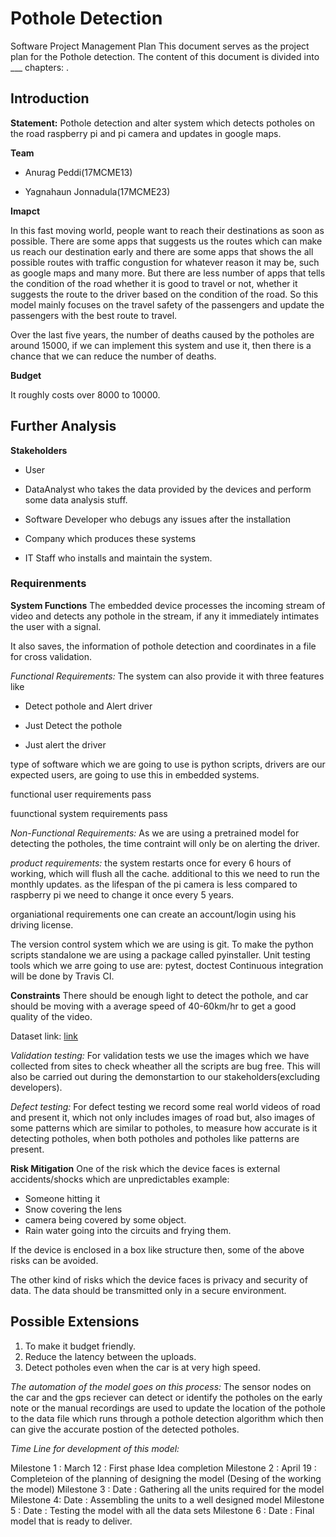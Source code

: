 # Pothole Detection

Software Project Management Plan
This document serves as the project plan for the Pothole detection. The content of this document is divided into ___ chapters: .

## Introduction

**Statement:**
Pothole detection and alter system which detects potholes on the road raspberry pi and pi camera and updates in google maps.

**Team**

* Anurag Peddi(17MCME13)

* Yagnahaun Jonnadula(17MCME23)

**Imapct**

In this fast moving world, people want to reach their destinations as soon as possible. There are some apps that suggests us the routes which can make us reach our destination early and there are some apps that shows the all possible routes with traffic congustion for whatever reason it may be, such as google maps and many more. 
But there are less number of apps that tells the condition of the road whether it is good to travel or not, whether it suggests the route to the driver based on the condition of the road. So this model mainly focuses on the travel safety of the passengers and update the passengers with the best route to travel.

Over the last five years, the number of deaths caused by the potholes are around 15000, if we can implement this system and use it, then there is a chance that we can reduce the number of deaths.

**Budget**

It roughly costs over 8000 to 10000.

## Further Analysis

**Stakeholders**

* User

* DataAnalyst who takes the data provided by the devices and perform some data analysis stuff.

* Software Developer who debugs any issues after the installation

* Company which produces these systems

* IT Staff who installs and maintain the system.

### Requirenments

**System Functions**
The embedded device processes the incoming stream of video and detects any pothole in the stream, if any it immediately intimates the user with a signal.

It also saves, the information of pothole detection and coordinates in a file for cross validation.

*Functional Requirements:*
The system can also provide it with three features like
* Detect pothole and Alert driver

* Just Detect the pothole

* Just alert the driver

type of software which we are going to use is python scripts, drivers are our expected users, are going to use this in embedded systems.

functional user requirements
    pass

fuunctional system requirements
    pass

*Non-Functional Requirements:*
As we are using a pretrained model for detecting the potholes, the time contraint will only be on alerting the driver.

*product requirements:*
the system restarts once for every 6 hours of working, which will flush all the cache.
additional to this we need to run the monthly updates.
as the lifespan of the pi camera is less compared to raspberry pi we need to change it once every 5 years.

organiational requirements
one can create an account/login using his driving license.

The version control system  which we are using is git.
To make the python scripts standalone we are using a package called pyinstaller.
Unit testing tools which we arre going to use are: pytest, doctest
Continuous integration will be done by Travis CI.

**Constraints**
There should be enough light to detect the pothole, and car should be moving with a average speed of 40-60km/hr to get a good quality of the video.

Dataset link: [link](https://www.kaggle.com/sachinpatel21/pothole-image-dataset)

*Validation testing:* For validation tests we use the images which we have collected from sites to check wheather all the scripts are bug free.
This will also be carried out during the demonstartion to our stakeholders(excluding developers).

*Defect testing:* For defect testing we record some real world videos of road and present it, which not only includes images of road but, also images of some patterns which are similar to potholes, to measure how accurate is it detecting potholes, when both potholes and potholes like patterns are present.

**Risk Mitigation**
One of the risk which the device faces is external accidents/shocks which are unpredictables
example:
* Someone hitting it
* Snow covering the lens
* camera being covered by some object.
* Rain water going into the circuits and frying them.

If the device is enclosed in a box like structure then, some of the above risks can be avoided.

The other kind of risks which the device faces is privacy and security of data.
The data should be transmitted only in a secure environment.

## Possible Extensions

1) To make it budget friendly.
2) Reduce the latency between the uploads.
3) Detect potholes even when the car is at very high speed.

*The automation of the model goes on this process:*
The sensor nodes on the car and the gps reciever can detect or identify the potholes on the early note or the manual recordings are used to update the location of the pothole to the data file which runs through a pothole detection algorithm which then can give the accurate postion of the detected potholes.

*Time Line for development of this model:*

Milestone 1 : March 12 : First phase Idea completion
Milestone 2 : April 19 : Completeion of the planning of designing the model (Desing of the working the model)
Milestone 3 : Date : Gathering all the units required for the model
Milestone 4: Date : Assembling the units to a well designed model
Milestone 5 : Date : Testing the model with all the data sets
Milestone 6 : Date : Final model that is ready to deliver.